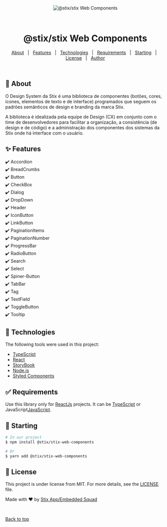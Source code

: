 <div align="center" id="top"> 
  <img src="https://i.imgur.com/CpJNyvM.png" alt="@stix&#x2F;stix Web Components" />

&#xa0;

</div>

<h1 align="center">@stix&#x2F;stix Web Components</h1>

<p align="center">
  <a href="#dart-about">About</a> &#xa0; | &#xa0; 
  <a href="#sparkles-features">Features</a> &#xa0; | &#xa0;
  <a href="#rocket-technologies">Technologies</a> &#xa0; | &#xa0;
  <a href="#white_check_mark-requirements">Requirements</a> &#xa0; | &#xa0;
  <a href="#checkered_flag-starting">Starting</a> &#xa0; | &#xa0;
  <a href="#memo-license">License</a> &#xa0; | &#xa0;
  <a href="https://github.com/{{YOUR_GITHUB_USERNAME}}" target="_blank">Author</a>
</p>

<br>

## :dart: About

O Design System da Stix é uma biblioteca de componentes (botões, cores, ícones, elementos de texto e de interface) programados que seguem os padrões semânticos de design e branding da marca Stix.

A biblioteca é idealizada pela equipe de Design (CX) em conjunto com o time de desenvolvedores para facilitar a organização, a consistência (de design e de código) e a administração dos componentes dos sistemas da Stix onde há interface com o usuário.

## :sparkles: Features

:heavy_check_mark: Accordion\
:heavy_check_mark: BreadCrumbs\
:heavy_check_mark: Button\
:heavy_check_mark: CheckBox\
:heavy_check_mark: Dialog\
:heavy_check_mark: DropDown\
:heavy_check_mark: Header\
:heavy_check_mark: IconButton\
:heavy_check_mark: LinkButton\
:heavy_check_mark: PaginationItems\
:heavy_check_mark: PaginationNumber\
:heavy_check_mark: ProgressBar\
:heavy_check_mark: RadioButton\
:heavy_check_mark: Search\
:heavy_check_mark: Select\
:heavy_check_mark: Spiner-Button\
:heavy_check_mark: TabBar\
:heavy_check_mark: Tag\
:heavy_check_mark: TextField\
:heavy_check_mark: ToggleButton\
:heavy_check_mark: Tooltip

## :rocket: Technologies

The following tools were used in this project:

- [TypeScript](https://www.typescriptlang.org/)
- [React](https://pt-br.reactjs.org/)
- [StoryBook](https://storybook.js.org)
- [Node.js](https://nodejs.org/en/)
- [Styled Components](https://styled-components.com)

## :white_check_mark: Requirements

Use this library only for [ReactJs](https://pt-br.reactjs.org) projects. It can be [TypeScript](https://www.typescriptlang.org) or JavaScript[JavaScript](https://developer.mozilla.org/pt-BR/docs/Web/JavaScript).

## :checkered_flag: Starting

```bash
# In our project
$ npm install @stix/stix-web-components

# Or
$ yarn add @stix/stix-web-components
```

## :memo: License

This project is under license from MIT. For more details, see the [LICENSE](LICENSE.md) file.

Made with :heart: by <a href="https://gitlab.root.soustix.com.br" target="_blank">Stix App/Embedded Squad</a>

&#xa0;

<a href="#top">Back to top</a>
